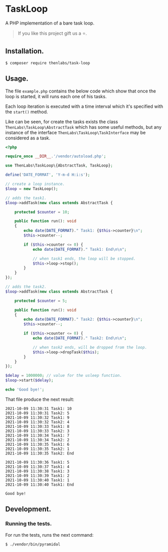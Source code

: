 
# TaskLoop

A PHP implementation of a bare task loop.

>If you like this project gift us a ⭐.

## Installation.

    $ composer require thenlabs/task-loop

## Usage.

The file `example.php` contains the below code which show that once the loop is started, it will runs each one of his tasks.

Each loop iteration is executed with a time interval which it's specified with the `start()` method.

Like can be seen, for create the tasks exists the class `ThenLabs\TaskLoop\AbstractTask` which has some useful methods, but any instance of the interface `ThenLabs\TaskLoop\TaskInterface` may be considered as a task.

```php
<?php

require_once __DIR__.'/vendor/autoload.php';

use ThenLabs\TaskLoop\{AbstractTask, TaskLoop};

define('DATE_FORMAT', 'Y-m-d H:i:s');

// create a loop instance.
$loop = new TaskLoop();

// adds the task1.
$loop->addTask(new class extends AbstractTask {

    protected $counter = 10;

    public function run(): void
    {
        echo date(DATE_FORMAT)." Task1: {$this->counter}\n";
        $this->counter--;

        if ($this->counter <= 0) {
            echo date(DATE_FORMAT)." Task1: End\n\n";

            // when task1 ends, the loop will be stopped.
            $this->loop->stop();
        }
    }
});

// adds the task2.
$loop->addTask(new class extends AbstractTask {

    protected $counter = 5;

    public function run(): void
    {
        echo date(DATE_FORMAT)." Task2: {$this->counter}\n";
        $this->counter--;

        if ($this->counter <= 0) {
            echo date(DATE_FORMAT)." Task2: End\n\n";

            // when task2 ends, will be dropped from the loop.
            $this->loop->dropTask($this);
        }
    }
});

$delay = 1000000; // value for the usleep function.
$loop->start($delay);

echo 'Good bye!';
```

That file produce the next result:

```
2021-10-09 11:30:31 Task1: 10
2021-10-09 11:30:31 Task2: 5
2021-10-09 11:30:32 Task1: 9
2021-10-09 11:30:32 Task2: 4
2021-10-09 11:30:33 Task1: 8
2021-10-09 11:30:33 Task2: 3
2021-10-09 11:30:34 Task1: 7
2021-10-09 11:30:34 Task2: 2
2021-10-09 11:30:35 Task1: 6
2021-10-09 11:30:35 Task2: 1
2021-10-09 11:30:35 Task2: End

2021-10-09 11:30:36 Task1: 5
2021-10-09 11:30:37 Task1: 4
2021-10-09 11:30:38 Task1: 3
2021-10-09 11:30:39 Task1: 2
2021-10-09 11:30:40 Task1: 1
2021-10-09 11:30:40 Task1: End

Good bye!
```

## Development.

### Running the tests.

For run the tests, runs the next command:

    $ ./vendor/bin/pyramidal
